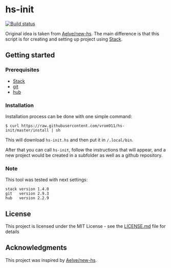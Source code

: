# hs-init

[![Build status](https://secure.travis-ci.org/vrom911/hs-init.svg)](http://travis-ci.org/vrom911/hs-init)

Original idea is taken from [Aelve/new-hs](https://github.com/aelve/new-hs).
The main difference is that this script is for creating and setting up project using [Stack](http://haskellstack.org).

## Getting started

### Prerequisites

* [Stack](http://haskellstack.org) 
* [git](https://git-scm.com)
* [hub](https://github.com/github/hub)
 
### Installation
Installation process can be done with one simple command:

    $ curl https://raw.githubusercontent.com/vrom911/hs-init/master/install | sh

This will download `hs-init.hs` and then put it in `/.local/bin`.

After that you can call `hs-init`, follow the instructions that will appear, and a new project would be created in a subfolder as well as a github repository.

### Note
This tool was tested with next settings:

    stack version 1.4.0
    git   version 2.9.3
    hub   version 2.2.9
## License

This project is licensed under the MIT License - see the [LICENSE.md](LICENSE) file for details

## Acknowledgments

This project was inspired by [Aelve/new-hs](https://github.com/aelve/new-hs#readme).
